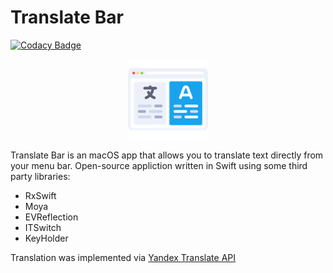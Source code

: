 # Translate Bar

[![Codacy Badge](https://api.codacy.com/project/badge/Grade/8bed2ddda5094f688e579ff3060157a8)](https://app.codacy.com/app/artbobrov/Translate-Bar?utm_source=github.com&utm_medium=referral&utm_content=artbobrov/Translate-Bar&utm_campaign=badger)

<p align="center">
  <img width="128" height="128" src="./img/icon.png">
</p>

Translate Bar is an macOS app that allows you to translate text directly from your menu bar. Open-source appliction written in Swift using some third party libraries:
* RxSwift
* Moya
* EVReflection
* ITSwitch
* KeyHolder

Translation was implemented via [Yandex Translate API](https://tech.yandex.com/translate/)
